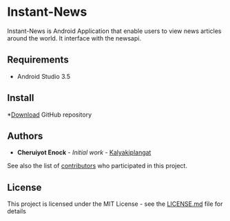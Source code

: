 # Instant-News


Instant-News is Android Application that enable users to view news articles around the world.
It interface with the newsapi.

## Requirements
* Android Studio 3.5
## Install
*[Download](https://github.com/kalyakiplangat/InsiderNews.git) GitHub repository
## Authors

* **Cheruiyot Enock** - *Initial work* - [Kalyakiplangat](https://github.com/kalyakiplangat)

See also the list of [contributors](https://github.com/kalyakiplangat/NewsFeed/contributors) who participated in this project.

## License

This project is licensed under the MIT License - see the [LICENSE.md](LICENSE.md) file for details
